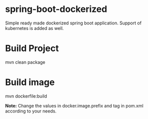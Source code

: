 # spring-boot-dockerized

Simple ready made dockerized spring boot application. Support of kubernetes is added as well.

# Build Project
mvn clean package

# Build image
mvn dockerfile:build




**Note:** Change the values in docker.image.prefix and tag in pom.xml according to your needs.
